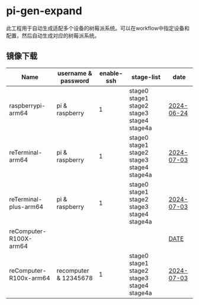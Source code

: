 # pi-gen-expand

此工程用于自动生成适配多个设备的树莓派系统。可以在workflow中指定设备和配置，然后自动生成对应的树莓派系统。

## 镜像下载

| Name                  |   username & password   | enable-ssh |        stage-list       |      date      |
|-----------------------|-------------------------|------------|-------------------------|----------------|
| raspberrypi-arm64     | pi & raspberry          | 1          | stage0 stage1 stage2 stage3 stage4 stage4a | [2024-06-24](https://github.com/is-qian/pi-gen/actions/runs/9641251531/artifacts/1630637877)|
| reTerminal-arm64      | pi & raspberry          | 1          | stage0 stage1 stage2 stage3 stage4 stage4a | [2024-07-03](https://github.com/is-qian/pi-gen/actions/runs/9772615711/artifacts/1662620401)|
| reTerminal-plus-arm64 | pi & raspberry          | 1          | stage0 stage1 stage2 stage3 stage4 stage4a | [2024-07-03](https://github.com/is-qian/pi-gen/actions/runs/9772615759/artifacts/1662621434)|
| reComputer-R100X-arm64|                         |            |                         |   [DATE](NULL) |
| reComputer-R100x-arm64 | recomputer & 12345678   | 1          | stage0 stage1 stage2 stage3 stage4 stage4a | [2024-07-03](https://github.com/is-qian/pi-gen/actions/runs/9772615640/artifacts/1662611671)|

